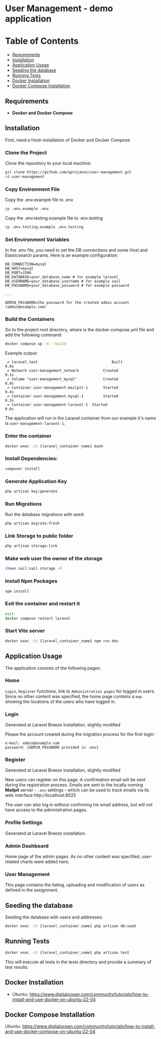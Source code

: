 # User Management - demo application

# Table of Contents

- [Requirements](#requirements)
- [Installation](#installation)
- [Application Usage](#application-usage)
- [Seeding the database](#seeding-the-database)
- [Running Tests](#running-tests)    
- [Docker Installation](#docker-installation)    
- [Docker Compose Installation](#docker-compose-installation)

## Requirements

- **Docker and Docker Compose**

## Installation

First, need a fresh installation of Docker and Docker Compose

### Clone the Project

Clone the repository to your local machine:

```bash
git clone https://github.com/aprojanos/user-management.git
cd user-management
```

### Copy Environment File

Copy the .env.example file to .env

```bash
cp .env.example .env
```

Copy the .env.testing.example file to .env.testing
```bash
cp .env.testing.example .env.testing
```

### Set Environment Variables
In the .env file, you need to set the DB connections and some Host and Elasticsearch params.
Here is an example configuration:

```env
DB_CONNECTION=mysql
DB_HOST=mysql
DB_PORT=3306
DB_DATABASE=your_database_name # for example laravel
DB_USERNAME=your_database_username # for example sail
DB_PASSWORD=your_database_password # for example password

...

ADMIN_PASSWORD=the password for the created admin account (admin@example.com)
```

### Build the Containers

Go to the project root directory, where is the docker-compose.yml file and add the following command:

```bash
docker compose up -d --build
```
Example output:
```
 ✔ laravel.test                                  Built                                                                                                                              0.0s 
 ✔ Network user-management_network           Created                                                                                                                            0.1s 
 ✔ Volume "user-management_mysql"            Created                                                                                                                            0.0s 
 ✔ Container user-management-mailpit-1       Started                                                                                                                            0.4s 
 ✔ Container user-management-mysql-1         Started                                                                                                                            0.3s 
 ✔ Container user-management-laravel-1  Started                                                                                                                            0.6s 

```

The application will run in the Laravel container from our example it's name is `user-management-laravel-1`.

### Enter the container
```bash
docker exec -it {laravel_container_name} bash
```

### Install Dependencies:

```bash
composer install
```

### Generate Application Key

```bash
php artisan key:generate
```


### Run Migrations

Run the database migrations with seed:

```bash
php artisan migrate:fresh
```

### Link Storage to public folder

```bash
php artisan storage:link
```
### Make web user the owner of the storage

```bash
chown sail:sail storage -R
```

### Install Npm Packages

```bash
npm install
```
### Exit the container and restart it
```bash
exit
docker compose restart laravel
```

### Start Vite server

```bash
docker exec -it {laravel_container_name} npm run dev
```
## Application Usage

The application consists of the following pages:

### Home

`Login`, `Register` functions, link to `Administration pages` for logged in users. 
Since no other content was specified, the home page contains a `map` showing the locations of the users who have logged in.

### Login

Generated at Laravel Breeze installation, slightly modified

Please the account created during the migration process for the first login:

```
e-mail: admin@example.com
password: {ADMIN_PASSWORD provided in .env}
```
### Register

Generated at Laravel Breeze installation, slightly modified

New users can register on this page. A confirmation email will be sent during the registration process. Emails are sent to the locally running **Mailpit** server - `.env` settings - which can be used to track emails via its web interface http://localhost:8025

The user can also log in without confirming his email address, but will not have access to the administration pages.

### Profile Settings

Generated at Laravel Breeze installation.

### Admin Dashboard

Home page of the admin pages. 
As no other content was specified, user-related charts were added here.

### User Management

This page contains the listing, uploading and modification of users as defined in the assignment.

## Seeding the database

Seeding the database with users and addresses:

```bash
docker exec -it {laravel_container_name} php artisan db:seed
```


## Running Tests

```bash
docker exec -it {laravel_container_name} php artisan test
```

This will execute all tests in the tests directory and provide a summary of test results.

## Docker Installation

- Ubuntu: https://www.digitalocean.com/community/tutorials/how-to-install-and-use-docker-on-ubuntu-22-04

## Docker Compose Installation

Ubuntu: https://www.digitalocean.com/community/tutorials/how-to-install-and-use-docker-compose-on-ubuntu-22-04
